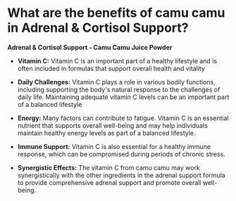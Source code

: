 # What are the benefits of camu camu in Adrenal & Cortisol Support?

**Adrenal & Cortisol Support - Camu Camu Juice Powder**  

- **Vitamin C:** Vitamin C is an important part of a healthy lifestyle and is often included in formulas that support overall health and vitality 

- **Daily Challenges:** Vitamin C plays a role in various bodily functions, including supporting the body's natural response to the challenges of daily life. Maintaining adequate vitamin C levels can be an important part of a balanced lifestyle 

- **Energy:** Many factors can contribute to fatigue. Vitamin C is an essential nutrient that supports overall well-being and may help individuals maintain healthy energy levels as part of a balanced lifestyle. 

- **Immune Support:** Vitamin C is also essential for a healthy immune response, which can be compromised during periods of chronic stress.    

- **Synergistic Effects:** The vitamin C from camu camu may work synergistically with the other ingredients in the adrenal support formula to provide comprehensive adrenal support and promote overall well-being.